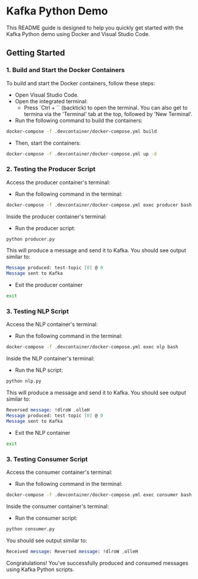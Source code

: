 # Kafka Python Demo

This README guide is designed to help you quickly get started with the Kafka Python demo using Docker and Visual Studio Code.

## Getting Started

### 1. Build and Start the Docker Containers

To build and start the Docker containers, follow these steps:

- Open Visual Studio Code.
- Open the integrated terminal:
  - Press `Ctrl + `` (backtick) to open the terminal. You can also get to termina via the 'Terminal' tab at the top, followed by 'New Terminal'.
- Run the following command to build the containers:

```bash
docker-compose -f .devcontainer/docker-compose.yml build
```

- Then, start the containers:

```bash
docker-compose -f .devcontainer/docker-compose.yml up -d
```

### 2. Testing the Producer Script

Access the producer container's terminal:

- Run the following command in the terminal:

```bash
docker-compose -f .devcontainer/docker-compose.yml exec producer bash
```
Inside the producer container's terminal:

- Run the producer script:

```bash
python producer.py
```

This will produce a message and send it to Kafka. You should see output similar to:
```mathematica
Message produced: test-topic [0] @ 0
Message sent to Kafka
```

- Exit the producer container
```bash
exit
```

### 3. Testing NLP Script

Access the NLP container's terminal:

- Run the following command in the terminal:

```bash
docker-compose -f .devcontainer/docker-compose.yml exec nlp bash
```
Inside the NLP container's terminal:

- Run the NLP script:

```bash
python nlp.py
```

This will produce a message and send it to Kafka. You should see output similar to:
```mathematica
Reversed message: !dlroW ,olleH
Message produced: test-topic [0] @ 0
Message sent to Kafka
```

- Exit the NLP container
```bash
exit
```

### 3. Testing Consumer Script

Access the consumer container's terminal:

- Run the following command in the terminal:

```bash
docker-compose -f .devcontainer/docker-compose.yml exec consumer bash
```
Inside the consumer container's terminal:

- Run the consumer script:

```bash
python consumer.py
```

You should see output similar to:
```mathematica
Received message: Reversed message: !dlroW ,olleH
```

Congratulations! You've successfully produced and consumed messages using Kafka Python scripts.
